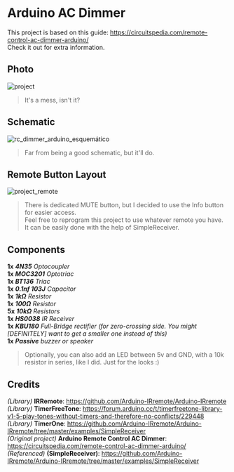 # Arduino AC Dimmer

This project is based on this guide: https://circuitspedia.com/remote-control-ac-dimmer-arduino/  
Check it out for extra information.

## Photo
![project](https://user-images.githubusercontent.com/50512583/173338249-f9d19033-924f-47cf-8ca8-51359fa337f3.png)
> It's a mess, isn't it?

## Schematic
![rc_dimmer_arduino_esquemático](https://user-images.githubusercontent.com/50512583/173363683-739a890d-da57-4296-9655-e194628bc8ef.png)
> Far from being a good schematic, but it'll do.

## Remote Button Layout
![project_remote](https://user-images.githubusercontent.com/50512583/173350540-67a08f2e-c302-44b1-b848-d2fbddbd6b16.png)
> There is dedicated MUTE button, but I decided to use the Info button for easier access.  
> Feel free to reprogram this project to use whatever remote you have. It can be easily done with the help of SimpleReceiver.


## Components

**1x** **_4N35_** _Optocoupler_  
**1x** **_MOC3201_** _Optotriac_  
**1x** **_BT136_** _Triac_  
**1x** **_0.1nf 103J_** _Capacitor_  
**1x** **_1kΩ_** _Resistor_  
**1x** **_100Ω_** _Resistor_  
**5x** **_10kΩ_** _Resistors_  
**1x** **_HS0038_** _IR Receiver_  
**1x** **_KBU180_** _Full-Bridge rectifier (for zero-crossing side. You might [DEFINITELY] want to get a smaller one instead of this)_  
**1x** **_Passive_** _buzzer or speaker_  

> Optionally, you can also add an LED between 5v and GND, with a 10k resistor in series, like I did. Just for the looks :)  

## Credits
_(Library)_ **IRRemote**: https://github.com/Arduino-IRremote/Arduino-IRremote  
_(Library)_ **TimerFreeTone**: https://forum.arduino.cc/t/timerfreetone-library-v1-5-play-tones-without-timers-and-therefore-no-conflicts/229448  
_(Library)_ **TimerOne**: https://github.com/Arduino-IRremote/Arduino-IRremote/tree/master/examples/SimpleReceiver  
_(Original project)_ **Arduino Remote Control AC Dimmer**: https://circuitspedia.com/remote-control-ac-dimmer-arduino/  
_(Referenced)_ **(SimpleReceiver)**: https://github.com/Arduino-IRremote/Arduino-IRremote/tree/master/examples/SimpleReceiver  

